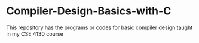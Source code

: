 # Compiler-Design-Basics-with-C
This repository has the programs or codes for basic compiler design taught in my CSE 4130 course
